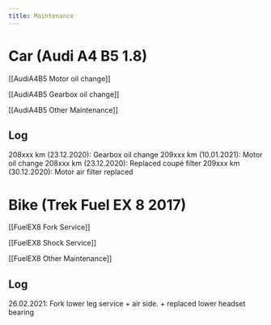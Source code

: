 ```yaml
---
title: Maintenance
---
```

# Car (Audi A4 B5 1.8)

[[AudiA4B5 Motor oil change]]

[[AudiA4B5 Gearbox oil change]]

[[AudiA4B5 Other Maintenance]]

## Log
208xxx km (23.12.2020): Gearbox oil change
209xxx km (10.01.2021): Motor oil change
208xxx km (23.12.2020): Replaced coupé filter
209xxx km (30.12.2020): Motor air filter replaced


# Bike (Trek Fuel EX 8 2017)

[[FuelEX8 Fork Service]]

[[FuelEX8 Shock Service]]

[[FuelEX8 Other Maintenance]]

## Log
26.02.2021: Fork lower leg service + air side. + replaced lower headset bearing